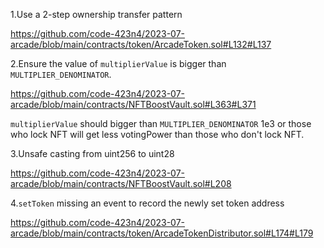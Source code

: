 1.Use a 2-step ownership transfer pattern

https://github.com/code-423n4/2023-07-arcade/blob/main/contracts/token/ArcadeToken.sol#L132#L137

2.Ensure the value of `multiplierValue` is bigger than `MULTIPLIER_DENOMINATOR`.

https://github.com/code-423n4/2023-07-arcade/blob/main/contracts/NFTBoostVault.sol#L363#L371

`multiplierValue` should bigger than `MULTIPLIER_DENOMINATOR` 1e3 or those who lock NFT will get less votingPower than those who don't lock NFT.

3.Unsafe casting from uint256 to uint28

https://github.com/code-423n4/2023-07-arcade/blob/main/contracts/NFTBoostVault.sol#L208

4.`setToken` missing an event to record the newly set token address

https://github.com/code-423n4/2023-07-arcade/blob/main/contracts/token/ArcadeTokenDistributor.sol#L174#L179